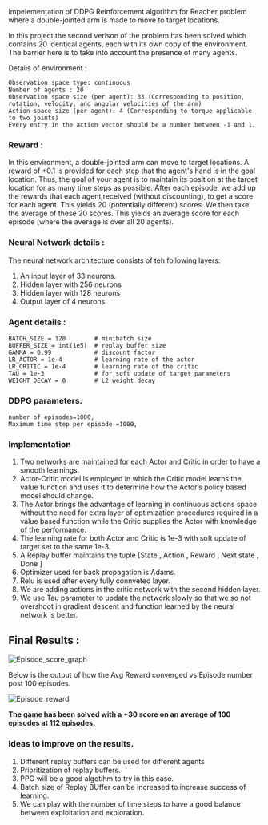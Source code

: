 Impelementation of DDPG Reinforcement algorithm for Reacher problem where a double-jointed arm is made to move to target locations.

In this project the second verison of the problem has been solved which contains 20 identical agents, each with its own copy of the environment.
The barrier here is to take into account the presence of many agents. 


Details of environment :
```
Observation space type: continuous
Number of agents : 20
Observation space size (per agent): 33 (Corresponding to position, rotation, velocity, and angular velocities of the arm)
Action space size (per agent): 4 (Corresponding to torque applicable to two joints)
Every entry in the action vector should be a number between -1 and 1.
```

### Reward :

In this environment, a double-jointed arm can move to target locations.
A reward of +0.1 is provided for each step that the agent's hand is in the goal location.
Thus, the goal of your agent is to maintain its position at the target location for as many time steps as possible.
After each episode, we add up the rewards that each agent received (without discounting), to get a score for each agent. This yields 20 (potentially different) scores. We then take the average of these 20 scores.
This yields an average score for each episode (where the average is over all 20 agents).


### Neural Network details :
The neural network architecture consists of teh following layers:
1. An input layer of 33 neurons.
2. Hidden layer with 256 neurons
3. Hidden layer with 128 neurons
4. Output layer of 4 neurons 

### Agent details :
```
BATCH_SIZE = 128        # minibatch size
BUFFER_SIZE = int(1e5)  # replay buffer size
GAMMA = 0.99            # discount factor
LR_ACTOR = 1e-4         # learning rate of the actor 
LR_CRITIC = 1e-4        # learning rate of the critic
TAU = 1e-3              # for soft update of target parameters
WEIGHT_DECAY = 0        # L2 weight decay

```

### DDPG parameters.
```
number of episodes=1000, 
Maximum time step per episode =1000,
```
### Implementation

1. Two networks are maintained for each Actor and Critic in order to have a smooth learnings.
2. Actor-Critic model is employed in which the Critic model learns the value function and uses it to determine how the Actor’s policy based model should change.
3. The Actor brings the advantage of learning in continuous actions space without the need for extra layer of optimization procedures required in a value based function while the Critic supplies the Actor with knowledge of the performance.
4. The learning rate for both Actor and Critic is 1e-3 with soft update of target set to the same 1e-3. 
5. A Replay buffer maintains the tuple [State , Action , Reward , Next state , Done ]
6. Optimizer used for back propagation is Adams.
7. Relu is used after every fully connveted layer.
8. We are adding actions in the critic network with the second hidden layer.
10. We use Tau parameter to update the network slowly so that we so not overshoot in gradient descent and function learned by the neural network is better.


## Final Results :

![Episode_score_graph](https://user-images.githubusercontent.com/40532456/124653238-aae18600-de62-11eb-88f1-8561e1d97ed7.png)

Below is the output of how the Avg Reward converged vs Episode number post 100 episodes.

![Episode_reward](https://user-images.githubusercontent.com/40532456/124653488-fa27b680-de62-11eb-8060-513294685417.png)


**The game has been solved with a +30 score on an average of 100 episodes at 112 episodes.**


### Ideas to improve on the results.
1. Different replay buffers can be used for different agents
2. Prioritization of replay buffers.
3. PPO will be a good algotihm to try in this case.
4. Batch size of Replay BUffer can be increased to increase success of learning.
5. We can play with the number of time steps to have a good balance between exploitation and exploration.
